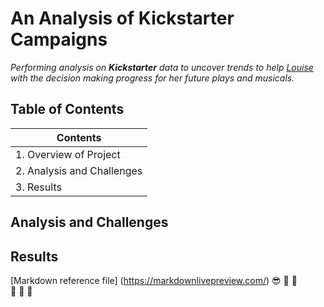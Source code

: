 # An Analysis of Kickstarter Campaigns
*Performing analysis on **Kickstarter** data to uncover trends to help <ins>Louise</ins> with the decision making progress for her future plays and musicals.*

## Table of Contents

|Contents                   |
|---------------------------|
|1. Overview of Project     |
|2. Analysis and Challenges |
|3. Results                 |

## Analysis and Challenges


## Results

[Markdown reference file] (https://markdownlivepreview.com/)
:sunglasses: :space_invader: :robot:	
:see_no_evil: :hear_no_evil: :speak_no_evil:
